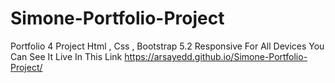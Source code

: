 # Simone-Portfolio-Project
Portfolio 4 Project Html , Css , Bootstrap 5.2 Responsive For All Devices
You Can See It Live In This Link https://arsayedd.github.io/Simone-Portfolio-Project/
